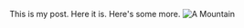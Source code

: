 This is my post.
Here it is.
Here's some more.
<img src="https://static.pexels.com/photos/4164/landscape-mountains-nature-mountain.jpeg" alt="A Mountain">